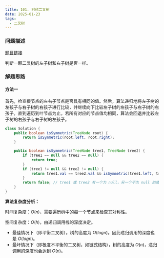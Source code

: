 ```yaml
---
title: 101. 对称二叉树
date: 2025-01-23
tags:
  - 二叉树
---
```


### 问题描述

[题目链接](https://leetcode.cn/problems/symmetric-tree/description/)

判断一颗二叉树的左子树和右子树是否一样。

### 解题思路

#### 方法一

首先，检查根节点的左右子节点是否具有相同的值。然后，算法递归地将左子树的左孩子与右子树的右孩子进行比较，并继续向下比较左子树的左孩子与右子树的右孩子，直到遍历到叶节点为止。若所有对应的节点值均相同，算法会回退并比较左子树的右孩子与右子树的左孩子。

```java
class Solution {
    public boolean isSymmetric(TreeNode root) {
        return isSymmetric(root.left, root.right);
    }

    public boolean isSymmetric(TreeNode tree1, TreeNode tree2) {
        if (tree1 == null && tree2 == null) {
            return true;
        }
        if (tree1 != null && tree2 != null) {
            return tree1.val == tree2.val && isSymmetric(tree1.left, tree2.right) && isSymmetric(tree1.right, tree2.left);
        }
        return false; // tree1 或 tree2 有一个为 null，另一个不为 null 的情况
    }
}
```

**算法复杂度分析：**

时间复杂度：$O(n)$，需要遍历树中的每一个节点来检查其对称性。

空间复杂度：$O(h)$，由递归调用栈的深度决定。
- 最佳情况下（即平衡二叉树），树的高度为 $O(log n)$，因此递归调用的深度也是 $O(log n)$。
- 最坏情况下（即极度不平衡的二叉树，如链式结构），树的高度为 $O(n)$，递归调用的深度也会达到 $O(n)$。
